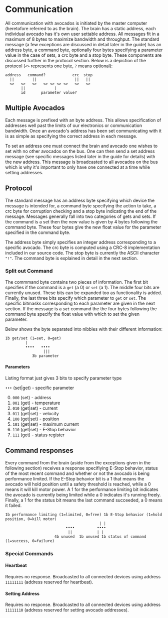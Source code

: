 # Communication

All communication with avocados is initiated by the master computer (heretofore referred to as the brain). The brain has a static address, each individual avocado has it's own user settable address. All messages fit in a maximum of 8 bytes to maximize bandwidth and throughput. The standard message (a few exceptions are discussed in detail later in the guide) has an address byte, a command byte, optionally four bytes specifying a parameter value in the case of sets, a crc byte and a stop byte. These components are discussed further in the protocol section. Below is a depiction of the protocol (`<>` represents one byte, `?` means optional):

```text
address   command?            crc  stop
  ||        ||                 ||   ||
  <>   <>   <>   <> <> <> <>   <>   <>
       ||             |
       id       parameter value?
```

## Multiple Avocados

Each message is prefixed with an byte address. This allows specification of addresses well past the limits of our electronics or communication bandwidth. Once an avocado's address has been set communicating with it is as simple as specifying the correct address in each message.

To set an address one must connect the brain and avocado one wishes to set with no other avocados on the bus. One can then send a set address message (see specific messages listed later in the guide for details) with the new address. This message is broadcasted to all avocados on the bus which is why it's important to only have one connected at a time while setting addresses.

## Protocol

The standard message has an address byte specifying which device the message is intended for, a command byte specifying the action to take, a crc byte for corruption checking and a stop byte indicating the end of the message. Messages generally fall into two categories of gets and sets. If the command is a set then the new value is given by 4 bytes following the command byte. These four bytes give the new float value for the parameter specified in the command byte.

The address byte simply specifies an integer address corresponding to a specific avocado. The crc byte is computed using a CRC-8 implementation included in our source code. The stop byte is currently the ASCII character `"!"`. The command byte is explained in detail in the next section.

### Split out Command

The commmand byte contains two pieces of information. The first bit specifies if the command is a `get` (a 0) or `set` (a 1). The middle four bits are currently unused. These bits can be expanded too as functionality is added. Finally, the last three bits specify which parameter to `get` or `set`. The specific bitmasks corresponding to each parameter are given in the next section. If the message is a `set` command the the four bytes following the command byte specify the float value with which to set the given parameter.

Below shows the byte separated into nibbles with their different information:

```text
1b get/set (1=set, 0=get)
         |
         ••••   ••••
                 |||
            3b parameter
```

#### Parameters

Listing format just gives 3 bits to specify parameter type

`•••` (set|get) - specific parameter

0. `000` (set)      - address
1. `001` (get)      - temperature
2. `010` (get|set)  - current
3. `011` (get|set)  - velocity
4. `100` (get|set)  - position
5. `101` (get|set)  - maximum current
6. `110` (get|set)  - E-Stop behavior
7. `111` (get)      - status register

## Command responses

Every command from the brain (aside from the exceptions given in the following section) receives a response specifiying E-Stop behavior, status of the most recent command and whether or not the avocado is being performance limited. If the E-Stop behavior bit is a 1 that means the avocado will hold position until a safety threshold is reached, while a 0 means it will kill motor power. A 1 for the performance limiting bit indicates the avocado is currently being limited while a 0 indicates it's running freely. Finally, a 1 for the status bit means the last command succeeded, a 0 means it failed.

```text
1b performance limiting (1=limited, 0=free) 1b E-Stop behavior (1=hold position, 0=kill motor)
                                          | |
                           ••••          ••••
                            ||           | |
                      4b unused  1b unused 1b status of command (1=success, 0=failure)
```

### Special Commands

#### Heartbeat

Requires no response. Broadcasted to all connected devices using address `11111111` (address reserved for heartbeat).

#### Setting Address

Requires no response. Broadcasted to all connected devices using address `11111110` (address reserved for setting avocado addresses).

